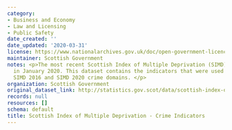 ```yaml
---
category:
- Business and Economy
- Law and Licensing
- Public Safety
date_created: ''
date_updated: '2020-03-31'
license: https://www.nationalarchives.gov.uk/doc/open-government-licence/version/3/
maintainer: Scottish Government
notes: <p>The most recent Scottish Index of Multiple Deprivation (SIMD) was published
  in January 2020. This dataset contains the indicators that were used to calculate
  SIMD 2016 and SIMD 2020 crime domains. </p>
organization: Scottish Government
original_dataset_link: http://statistics.gov.scot/data/scottish-index-of-multiple-deprivation---crime-indicators
records: null
resources: []
schema: default
title: Scottish Index of Multiple Deprivation - Crime Indicators
---
```

